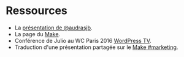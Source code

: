 # Ressources

- La [présentation de @audrasjb](https://2019.paris.wordcamp.org/2018/11/21/atelier-contribuer-a-wordpress/).
- La page du [Make](https://make.wordpress.org).
- Conférence de Julio au WC Paris 2016 [WordPress TV](https://wordpress.tv/2016/05/14/julio-potier-pourquoi-et-comment-contribuer-au-projet-wordpress/).
- Traduction d'une présentation partagée sur le [Make #marketing](https://cldup.com/Z3_2dnA7qC.pdf).
